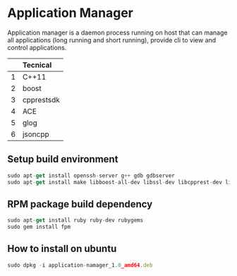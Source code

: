 
# Application Manager
Application manager is a daemon process running on host that can manage all applications (long running and short running), provide cli to view and control applications.

||Tecnical|
|:-|:-|
|1|C++11|
|2|boost|
|3|cpprestsdk|
|4|ACE|
|5|glog|
|6|jsoncpp|


## Setup build environment
```javascript
sudo apt-get install openssh-server g++ gdb gdbserver
sudo apt-get install make libboost-all-dev libssl-dev libcpprest-dev libjsoncpp-dev libace-dev libgoogle-glog-dev
```

## RPM package build dependency
```javascript
sudo apt-get install ruby ruby-dev rubygems
sudo gem install fpm
```



## How to install on ubuntu
```javascript
sudo dpkg -i application-namager_1.0_amd64.deb
```

